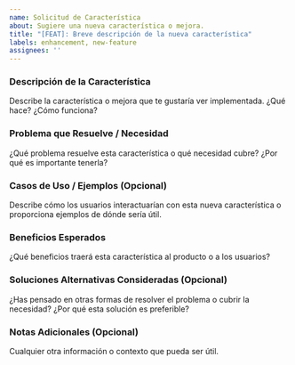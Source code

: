 ```yaml
---
name: Solicitud de Característica
about: Sugiere una nueva característica o mejora.
title: "[FEAT]: Breve descripción de la nueva característica"
labels: enhancement, new-feature
assignees: ''
---
```


### Descripción de la Característica

Describe la característica o mejora que te gustaría ver implementada. ¿Qué hace? ¿Cómo funciona?

### Problema que Resuelve / Necesidad

¿Qué problema resuelve esta característica o qué necesidad cubre? ¿Por qué es importante tenerla?

### Casos de Uso / Ejemplos (Opcional)

Describe cómo los usuarios interactuarían con esta nueva característica o proporciona ejemplos de dónde sería útil.

### Beneficios Esperados

¿Qué beneficios traerá esta característica al producto o a los usuarios?

### Soluciones Alternativas Consideradas (Opcional)

¿Has pensado en otras formas de resolver el problema o cubrir la necesidad? ¿Por qué esta solución es preferible?

### Notas Adicionales (Opcional)

Cualquier otra información o contexto que pueda ser útil.
